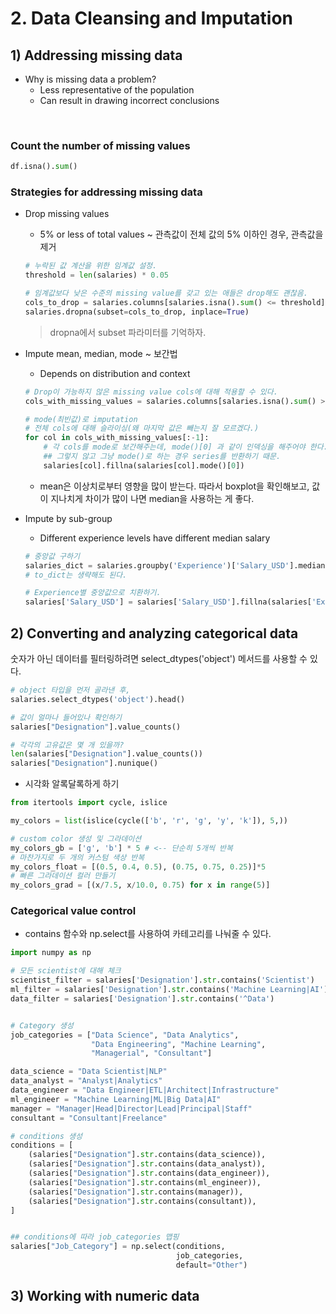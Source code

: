 # 2. Data Cleansing and Imputation



## 1) Addressing missing data

- Why is missing data a problem?
  - Less representative of the population
  - Can result in drawing incorrect conclusions

​	

### Count the number of missing values

```python
df.isna().sum()
```



### Strategies for addressing missing data

- Drop missing values

  - 5% or less of total values ~ 관측값이 전체 값의 5% 이하인 경우, 관측값을 제거

  ```python
  # 누락된 값 계산을 위한 임계값 설정.
  threshold = len(salaries) * 0.05
  
  # 임계값보다 낮은 수준의 missing value를 갖고 있는 애들은 drop해도 괜찮음.
  cols_to_drop = salaries.columns[salaries.isna().sum() <= threshold]
  salaries.dropna(subset=cols_to_drop, inplace=True)
  ```

  > dropna에서 subset 파라미터를 기억하자.

  

- Impute mean, median, mode ~ 보간법

  - Depends on distribution and context

  ```python
  # Drop이 가능하지 않은 missing value cols에 대해 적용할 수 있다.
  cols_with_missing_values = salaries.columns[salaries.isna().sum() > 0]
  
  # mode(최빈값)로 imputation
  # 전체 cols에 대해 슬라이싱(왜 마지막 값은 빼는지 잘 모르겠다.)
  for col in cols_with_missing_values[:-1]:
      # 각 cols를 mode로 보간해주는데, mode()[0] 과 같이 인덱싱을 해주어야 한다.
      ## 그렇지 않고 그냥 mode()로 하는 경우 series를 반환하기 때문.
      salaries[col].fillna(salaries[col].mode()[0])
  ```

  - mean은 이상치로부터 영향을 많이 받는다. 따라서 boxplot을 확인해보고, 값이 지나치게 차이가 많이 나면 median을 사용하는 게 좋다.

    

- Impute by sub-group

  - Different experience levels have different median salary

  ```python
  # 중앙값 구하기
  salaries_dict = salaries.groupby('Experience')['Salary_USD'].median().to_dict()
  # to_dict는 생략해도 된다.
  
  # Experience별 중앙값으로 치환하기.
  salaries['Salary_USD'] = salaries['Salary_USD'].fillna(salaries['Experience'].map(salaries_dict))
  ```



## 2) Converting and analyzing categorical data

숫자가 아닌 데이터를 필터링하려면 select_dtypes('object') 메서드를 사용할 수 있다.

```python
# object 타입을 먼저 골라낸 후,
salaries.select_dtypes('object').head()

# 값이 얼마나 들어있나 확인하기
salaries["Designation"].value_counts()

# 각각의 고유값은 몇 개 있을까?
len(salaries["Designation"].value_counts())
salaries["Designation"].nunique()
```



- 시각화 알록달록하게 하기

```python
from itertools import cycle, islice

my_colors = list(islice(cycle(['b', 'r', 'g', 'y', 'k']), 5,))

# custom color 생성 및 그라데이션
my_colors_gb = ['g', 'b'] * 5 # <-- 단순히 5개씩 반복
# 마찬가지로 두 개의 커스텀 색상 반복
my_colors_float = [(0.5, 0.4, 0.5), (0.75, 0.75, 0.25)]*5 
# 빠른 그라데이션 컬러 만들기
my_colors_grad = [(x/7.5, x/10.0, 0.75) for x in range(5)] 
```



### Categorical value control

- contains 함수와 np.select를 사용하여 카테고리를 나눠줄 수 있다.

```python
import numpy as np

# 모든 scientist에 대해 체크
scientist_filter = salaries['Designation'].str.contains('Scientist')
ml_filter = salaries['Designation'].str.contains('Machine Learning|AI') # | 를 추가해서 or로 만들어줌.
data_filter = salaries['Designation'].str.contains('^Data') 


# Category 생성
job_categories = ["Data Science", "Data Analytics",
                  "Data Engineering", "Machine Learning",
                  "Managerial", "Consultant"]

data_science = "Data Scientist|NLP"
data_analyst = "Analyst|Analytics"
data_engineer = "Data Engineer|ETL|Architect|Infrastructure"
ml_engineer = "Machine Learning|ML|Big Data|AI"
manager = "Manager|Head|Director|Lead|Principal|Staff"
consultant = "Consultant|Freelance"

# conditions 생성
conditions = [
    (salaries["Designation"].str.contains(data_science)),
    (salaries["Designation"].str.contains(data_analyst)),
    (salaries["Designation"].str.contains(data_engineer)),
    (salaries["Designation"].str.contains(ml_engineer)),
    (salaries["Designation"].str.contains(manager)),
    (salaries["Designation"].str.contains(consultant)),
]


## conditions에 따라 job_categories 맵핑
salaries["Job_Category"] = np.select(conditions,
                                     job_categories,
                                     default="Other")
```



## 3) Working with numeric data

